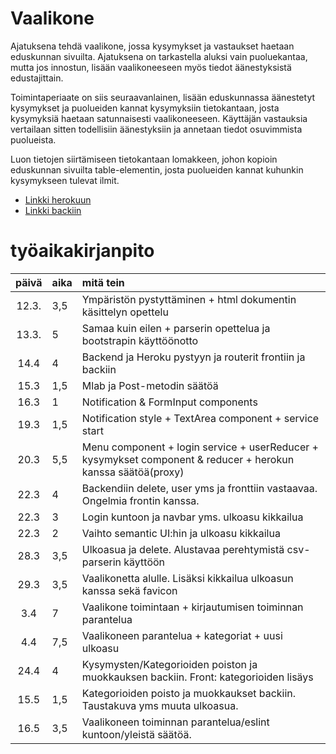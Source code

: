 # Vaalikone

Ajatuksena tehdä vaalikone, jossa kysymykset ja vastaukset haetaan eduskunnan sivuilta. Ajatuksena on tarkastella aluksi vain puoluekantaa, mutta jos innostun, lisään vaalikoneeseen myös tiedot äänestyksistä edustajittain.

Toimintaperiaate on siis seuraavanlainen, lisään eduskunnassa äänestetyt kysymykset ja puolueiden kannat kysymyksiin tietokantaan, josta kysymyksiä haetaan satunnaisesti vaalikoneeseen. Käyttäjän vastauksia vertailaan sitten todellisiin äänestyksiin ja annetaan tiedot osuvimmista puolueista. 

Luon tietojen siirtämiseen tietokantaan lomakkeen, johon kopioin eduskunnan sivuilta table-elementin, josta puolueiden kannat kuhunkin kysymykseen tulevat ilmit. 

* [Linkki herokuun](https://vaalitback.herokuapp.com/)
* [Linkki backiin](https://github.com/pidrmasiin/vaalitback)

# työaikakirjanpito

| päivä | aika | mitä tein  |
| :----:|:-----| :-----|
| 12.3. | 3,5  | Ympäristön pystyttäminen + html dokumentin käsittelyn opettelu|
| 13.3. | 5	| Samaa kuin eilen + parserin opettelua ja bootstrapin käyttöönotto |
| 14.4  | 4	| Backend ja Heroku pystyyn ja routerit frontiin ja backiin |
| 15.3  | 1,5	| Mlab ja Post-metodin säätöä |
|16.3	| 1	| Notification & FormInput components |
|19.3	| 1,5	| Notification style + TextArea component + service start |
|20.3	| 5,5	| Menu component + login service + userReducer + kysymykset component & reducer + herokun kanssa säätöä(proxy) |
|22.3	| 4	| Backendiin delete, user yms ja fronttiin vastaavaa. Ongelmia frontin kanssa. |
|22.3	| 3	| Login kuntoon ja navbar yms. ulkoasu kikkailua |
|22.3	| 2	| Vaihto semantic UI:hin ja ulkoasu kikkailua |
|28.3	| 3,5	| Ulkoasua ja delete. Alustavaa perehtymistä csv-parserin käyttöön |
|29.3	| 3,5	| Vaalikonetta alulle. Lisäksi kikkailua ulkoasun kanssa sekä favicon|
|3.4	| 7	| Vaalikone toimintaan + kirjautumisen toiminnan parantelua|
|4.4	| 7,5	| Vaalikoneen parantelua + kategoriat + uusi ulkoasu|
|24.4	| 4	| Kysymysten/Kategorioiden poiston ja muokkauksen backiin. Front: kategorioiden lisäys|
|15.5	| 1,5	| Kategorioiden poisto ja muokkaukset backiin. Taustakuva yms muuta ulkoasua.|
|16.5	| 3,5	| Vaalikoneen toiminnan parantelua/eslint kuntoon/yleistä säätöä.|



